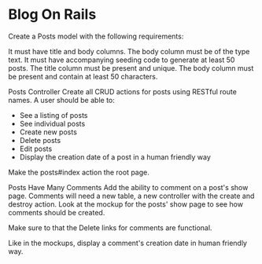 # Blog On Rails

Create a Posts model with the following requirements:

It must have title and body columns. The body column must be of the type text.
It must have accompanying seeding code to generate at least 50 posts.
The title column must be present and unique.
The body column must be present and contain at least 50 characters.

Posts Controller
Create all CRUD actions for posts using RESTful route names. A user should be able to:
* See a listing of posts
* See individual posts
* Create new posts
* Delete posts
* Edit posts
* Display the creation date of a post in a human friendly way

Make the posts#index action the root page.

Posts Have Many Comments
Add the ability to comment on a post's show page. Comments will need a new table, a new controller with the create and destroy action. Look at the mockup for the posts' show page to see how comments should be created.

Make sure to that the Delete links for comments are functional.

Like in the mockups, display a comment's creation date in human friendly way.
